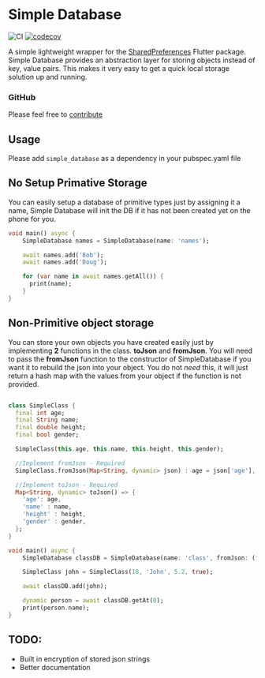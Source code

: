 # Simple Database
![CI](https://github.com/gquarles/simple_database/workflows/CI/badge.svg)
[![codecov](https://codecov.io/gh/gquarles/simple_database/branch/master/graph/badge.svg)](https://codecov.io/gh/gquarles/simple_database)

A simple lightweight wrapper for the [SharedPreferences](https://pub.dev/packages/shared_preferences) Flutter package. Simple Database provides an abstraction layer for storing objects instead of key, value pairs. This makes it very easy to get a quick local storage solution up and running.

### GitHub
Please feel free to [contribute](https://github.com/gquarles/simple_database)

## Usage
Please add `simple_database` as a dependency in your pubspec.yaml file


## No Setup Primative Storage
You can easily setup a database of primitive types just by assigning it a name, Simple Database will init the DB if it has not been created yet on the phone for you.

```dart
void main() async {
    SimpleDatabase names = SimpleDatabase(name: 'names');

    await names.add('Bob');
    await names.add('Doug');

    for (var name in await names.getAll()) {
      print(name);
    }
}
```

## Non-Primitive object storage
You can store your own objects you have created easily just by implementing **2** functions in the class. **toJson** and **fromJson**. You will need to pass the **fromJson** function to the constructor of SimpleDatabase if you want it to rebuild the json into your object. You do not *need* this, it will just return a hash map with the values from your object if the function is not provided.

```dart

class SimpleClass {
  final int age;
  final String name;
  final double height;
  final bool gender;

  SimpleClass(this.age, this.name, this.height, this.gender);

  //Implement fromJson - Required
  SimpleClass.fromJson(Map<String, dynamic> json) : age = json['age'], name = json['name'], height = json['height'], gender = json['gender'];

  //Implement toJson - Required
  Map<String, dynamic> toJson() => {
    'age': age,
    'name' : name,
    'height' : height,
    'gender' : gender,
  };
}

void main() async {
    SimpleDatabase classDB = SimpleDatabase(name: 'class', fromJson: (fromJson) => SimpleClass.fromJson(fromJson));

    SimpleClass john = SimpleClass(18, 'John', 5.2, true);  

    await classDB.add(john);

    dynamic person = await classDB.getAt(0);
    print(person.name);
}
```

## TODO:
* Built in encryption of stored json strings
* Better documentation